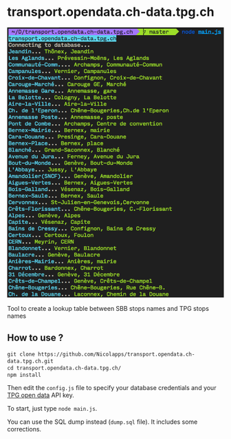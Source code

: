 # transport.opendata.ch-data.tpg.ch

![Demo](/demo.png)

Tool to create a lookup table between SBB stops names and TPG stops names

## How to use ?

```
git clone https://github.com/Nicolapps/transport.opendata.ch-data.tpg.ch.git
cd transport.opendata.ch-data.tpg.ch/
npm install
```

Then edit the `config.js` file to specify your database credentials and your [TPG open data](http://data.tpg.ch/) API key.

To start, just type `node main.js`.

You can use the SQL dump instead (`dump.sql` file). It includes some corrections.
